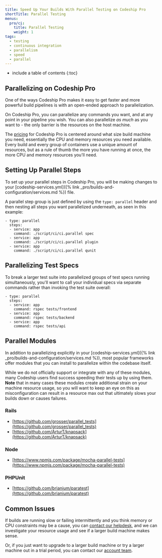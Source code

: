 ```yaml
---
title: Speed Up Your Builds With Parallel Testing on Codeship Pro
shortTitle: Parallel Testing
menus:
  pro/ci:
    title: Parallel Testing
    weight: 1
tags:
  - testing
  - continuous integration
  - parallelism
  - speed
  - parallel
---
```


* include a table of contents
{:toc}

## Parallelizing on Codeship Pro

One of the ways Codeship Pro makes it easy to get faster and more powerful build pipelines is with an open-ended approach to parallelization.

On Codeship Pro, you can parallelize any commands you want, and at any point in your pipeline you wish. You can also parallelize _as much_ as you want to - the only barrier is the resources on the host machine.

The [pricing](https://codeship.com/pricing/pro) for Codeship Pro is centered around what size build machine you need, essentially the CPU and memory resources you need available. Every build and every group of containers use a unique amount of resources, but as a rule of thumb the more you have running at once, the more CPU and memory resources you'll need.

## Setting Up Parallel Steps

To set up your parallel steps in Codeship Pro, you will be making changes to your [codeship-services.yml]({% link _pro/builds-and-configuration/services.md %}) file.

A parallel step group is just defined by using the `type: parallel` header and then nesting all steps you want parallelized underneath, as seen in this example:

```
- type: parallel
  steps:
  - service: app
    command: ./script/ci/ci.parallel spec
  - service: app
    command: ./script/ci/ci.parallel plugin
  - service: app
    command: ./script/ci/ci.parallel qunit
```

## Parallelizing Test Specs

To break a larger test suite into parallelized groups of test specs running simultaneously, you'll want to call your individual specs via separate commands rather than invoking the test suite overall:

```
- type: parallel
  steps:
  - service: app
    command: rspec tests/frontend
  - service: app
    command: rspec tests/backend
  - service: app
    command: rspec tests/api
```

## Parallel Modules

In addition to parallelizing explicitly in your [codeship-services.yml]({% link _pro/builds-and-configuration/services.md %}), most popular frameworks offer modules that you can install to parallelize within the codebase itself.

While we do not officially support or integrate with any of these modules, many Codeship users find success speeding their tests up by using them. **Note** that in many cases these modules create additional strain on your machine resource usage, so you will want to keep an eye on this as misconfiguration can result in a resource max out that ultimately slows your builds down or causes failures.

### Rails
- [https://github.com/grosser/parallel_tests](https://github.com/grosser/parallel_tests)
- [https://github.com/ArturT/knapsack](https://github.com/ArturT/knapsack)

### Node
- [https://www.npmjs.com/package/mocha-parallel-tests](https://www.npmjs.com/package/mocha-parallel-tests)

### PHPUnit
- [https://github.com/brianium/paratest](https://github.com/brianium/paratest)

## Common Issues

If builds are running slow or failing intermittently and you think memory or CPU constraints may be a cause, you can [contact our helpdesk](https://helpdesk.codeship.com), and we can investigate your resource usage and see if a larger build machine makes sense.

Or, if you just want to upgrade to a larger build machine or try a larger machine out in a trial period, you can contact our [account team](mailto:solutions@codeship.com).
